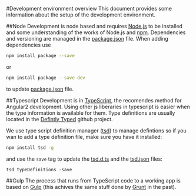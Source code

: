 ﻿#Development environment overview
This document provides some information about the setup of the development environment.

##Node
Development is node based and requires [Node.js](https://nodejs.org/) to be installed and some understanding of the works of Node.js and [npm](https://www.npmjs.com/). 
Dependencies and versioning are managed in the [package.json](../package.json) file.
When adding dependencies use

```bash
npm install package --save
```
or
```bash
npm install package --save-dev
```
to update [package.json](../package.json) file.

##Typescript
Development is in [TypeScript](http://www.typescriptlang.org/), the recomendes method for Angular2 development. Using other js liberaries in typescript is easier when the type information is available for them. Type definitions are usually located in the [Defintly Typed](https://github.com/borisyankov/DefinitelyTyped) github project.

We use type script definition manager ([tsd](https://github.com/DefinitelyTyped/tsd)) to manage defintions so if you wan to add a type definition file, make sure you have it installed:
```bash
npm install tsd -g
```
and use the `save` tag to update the [tsd.d.ts](../typings/tsd.d.ts) and the [tsd.json](../tsd.json) files:
```bush
tsd typeDefinitions -save
```

##Gulp
The process that runs from TypeScript code to a working app is based on [Gulp](http://gulpjs.com/) (this achives the same stuff done by [Grunt](http://gruntjs.com/) in the past).
